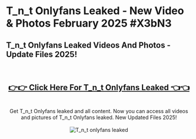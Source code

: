 # T_n_t Onlyfans Leaked - New Video & Photos February 2025 #X3bN3

<h2>T_n_t Onlyfans Leaked Videos And Photos - Update Files 2025!</h2>
<br>
<div align="center">
<h2><a href="https://links2leaks.com?utm_source=t_n_t&utm_medium=git92" rel="nofollow">👉👉 Click Here For T_n_t Onlyfans Leaked 👈👈</a></h2>
<br>
Get T_n_t Onlyfans leaked and all content. Now you can access all videos and pictures of T_n_t Onlyfans leaked. New Updated Files 2025!
<br>
<br>
<a href="https://links2leaks.com?utm_source=t_n_t&utm_medium=git92" rel="nofollow" data-target="animated-image.originalLink"><img src="https://i.ibb.co/Gkj2r4b/banner.png" alt="T_n_t onlyfans leaked" style="max-width: 100%; display: inline-block;" data-target="animated-image.originalImage"></a>
</div>
<br>
